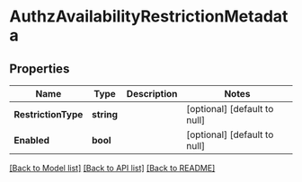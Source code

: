 # AuthzAvailabilityRestrictionMetadata

## Properties
Name | Type | Description | Notes
------------ | ------------- | ------------- | -------------
**RestrictionType** | **string** |  | [optional] [default to null]
**Enabled** | **bool** |  | [optional] [default to null]

[[Back to Model list]](../README.md#documentation-for-models) [[Back to API list]](../README.md#documentation-for-api-endpoints) [[Back to README]](../README.md)

